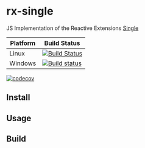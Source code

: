 # rx-single

JS Implementation of the Reactive Extensions [Single](http://reactivex.io/documentation/single.html)

| Platform | Build Status |
| --- | --- |
| Linux | [![Build Status](https://travis-ci.org/LXSMNSYC/rx-single.svg?branch=master)](https://travis-ci.org/LXSMNSYC/rx-single) |
| Windows | [![Build status](https://ci.appveyor.com/api/projects/status/mkjwe462uk80axx4?svg=true)](https://ci.appveyor.com/project/LXSMNSYC/rx-single) |


[![codecov](https://codecov.io/gh/LXSMNSYC/rx-single/branch/master/graph/badge.svg)](https://codecov.io/gh/LXSMNSYC/rx-single)

## Install

## Usage

## Build